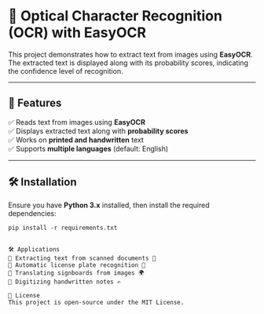 # 📖 Optical Character Recognition (OCR) with EasyOCR  

This project demonstrates how to extract text from images using **EasyOCR**. The extracted text is displayed along with its probability scores, indicating the confidence level of recognition.  

---

## 🚀 Features  
✅ Reads text from images using **EasyOCR**  
✅ Displays extracted text along with **probability scores**  
✅ Works on **printed and handwritten** text  
✅ Supports **multiple languages** (default: English)  

---

## 🛠️ Installation  

Ensure you have **Python 3.x** installed, then install the required dependencies:  

```In command prompt terminal
pip install -r requirements.txt


🛠️ Applications
🔹 Extracting text from scanned documents 📄
🔹 Automatic license plate recognition 🚗
🔹 Translating signboards from images 🌍
🔹 Digitizing handwritten notes ✍️

📜 License
This project is open-source under the MIT License.

